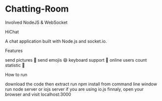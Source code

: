 # Chatting-Room
Involved NodeJS &amp; WebSocket


HiChat

A chat application built with Node.js and socket.io.


Features

send pictures :sunrise:
send emojis :smile:
keyboard support :musical_keyboard:
online users count statistic :ghost:

How to run

download the code then extract
run npm install from command line window
run node server or iojs server if you are using io.js
finnaly, open your browser and visit localhost:3000
